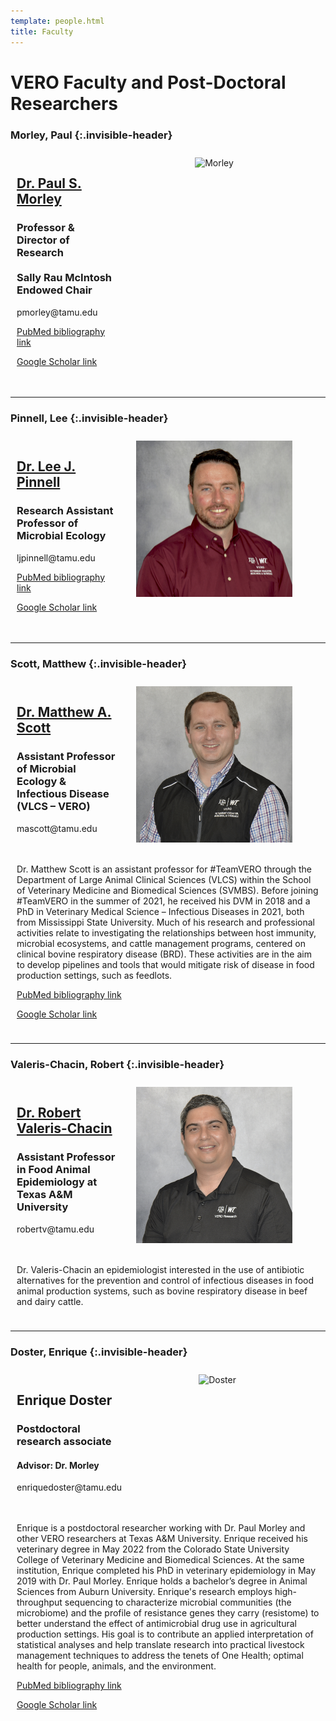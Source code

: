 ```yaml
---
template: people.html
title: Faculty
---
```


# VERO Faculty and Post-Doctoral Researchers


### Morley, Paul  {:.invisible-header}
<div style="display: grid; grid-template-columns: 1fr 2fr; grid-template-rows: auto auto; gap: 10px; padding: 10px;">
  <div style="grid-column: 2; grid-row: 1 / span 2; text-align: center;">
       <img src="../../assets/1.Morley.2023.web_small.jpg" alt="Morley" loading="lazy" width="250" style="margin-right: 20px;"/>
  </div>
  <div style="grid-column: 1; grid-row: 1;">
    <a href="../people/morley"><h2>Dr. Paul S. Morley</h2></a>
    <h3>Professor & Director of Research <br><br>
    Sally Rau McIntosh Endowed Chair </h3>
    <p>pmorley@tamu.edu</p>
    <p><a href="https://www.ncbi.nlm.nih.gov/myncbi/14Ikqzq30Nv5a/bibliography/public/">PubMed bibliography link</a></p>
    <p><a href="https://scholar.google.com/citations?user=T-yNyx0AAAAJ&hl=en">Google Scholar link</a></p>
   </div>
</div>

--------

### Pinnell, Lee  {:.invisible-header}
<div style="display: grid; grid-template-columns: 1fr 2fr; grid-template-rows: auto auto; gap: 10px; padding: 10px;">
  <div style="grid-column: 2; grid-row: 1 / span 2; text-align: center;">
    <img src="../assets/Pinnell.web.jpg" alt="Pinell" loading="lazy" width="250" style="margin-right: 20px;"/>
  </div>
  <div style="grid-column: 1; grid-row: 1;">
    <a href="../people/pinnell"><h2>Dr. Lee J. Pinnell</h2></a>
    <h3>Research Assistant Professor of Microbial Ecology </h3>
    <p>ljpinnell@tamu.edu</p>
    <p><a href="https://pubmed.ncbi.nlm.nih.gov/?term=Valeris-Chacin+R&cauthor_id=33164808">PubMed bibliography link</a></p>
    <p><a href="https://scholar.google.com/citations?user=5AFfRq4AAAAJ&hl">Google Scholar link</a></p>
  </div>
</div>

--------

### Scott, Matthew  {:.invisible-header}
<div style="display: grid; grid-template-columns: 1fr 2fr; grid-template-rows: auto auto; gap: 10px; padding: 10px;">
  <div style="grid-column: 2; grid-row: 1 / span 2; text-align: center;">
    <img src="../assets/Scott.web.jpg" alt="Scott" loading="lazy" width="250" style="margin-right: 20px;"/>
  </div>
  <div style="grid-column: 1; grid-row: 1;">
    <a href="../people/scott"><h2>Dr. Matthew A. Scott</h2></a>
    <h3> Assistant Professor of Microbial Ecology & Infectious Disease (VLCS – VERO)</h3>
    <p>mascott@tamu.edu</p>
  </div>
  <div style="grid-column: 1 / span 2; grid-row: 3;">
    <p>Dr. Matthew Scott is an assistant professor for #TeamVERO through the Department of Large Animal Clinical Sciences (VLCS) within the School of Veterinary Medicine and Biomedical Sciences (SVMBS). Before joining #TeamVERO in the summer of 2021, he received his DVM in 2018 and a PhD in Veterinary Medical Science – Infectious Diseases in 2021, both from Mississippi State University. Much of his research and professional activities relate to investigating the relationships between host immunity, microbial ecosystems, and cattle management programs, centered on clinical bovine respiratory disease (BRD). These activities are in the aim to develop pipelines and tools that would mitigate risk of disease in food production settings, such as feedlots.</p>
    <p><a href="https://pubmed.ncbi.nlm.nih.gov/?term=Scott+MA&cauthor_id=31929561">PubMed bibliography link</a></p>
    <p><a href="https://scholar.google.com/citations?user=P2Mfcf8AAAAJ&hl=en&oi=sra">Google Scholar link</a></p>
  </div>
</div>

--------

### Valeris-Chacin, Robert {:.invisible-header}
<div style="display: grid; grid-template-columns: 1fr 2fr; grid-template-rows: auto auto; gap: 10px; padding: 10px;">
  <div style="grid-column: 2; grid-row: 1 / span 2; text-align: center;">
    <img src="../assets/Valeris-Chacin.web.jpg" alt="Valeris" loading="lazy" width="250" style="margin-right: 20px;"/>
  </div>
  <div style="grid-column: 1; grid-row: 1;">
    <a href="../people/valeris"><h2>Dr. Robert Valeris-Chacin</h2></a>
    <h3>Assistant Professor in Food Animal Epidemiology at Texas A&M University</h3>
    <p>robertv@tamu.edu</p>
  </div>
  <div style="grid-column: 1 / span 2; grid-row: 3;">
    <p>Dr. Valeris-Chacin an epidemiologist interested in the use of antibiotic alternatives for the prevention and control of infectious diseases in food animal production systems, such as bovine respiratory disease in beef and dairy cattle.</p>
  </div>
</div>

--------

### Doster, Enrique  {:.invisible-header}
<div style="display: grid; grid-template-columns: 1fr 2fr; grid-template-rows: auto auto; gap: 10px; padding: 10px;">
  <div style="grid-column: 2; grid-row: 1 / span 2; text-align: center;">
    <img src="../../assets/Doster2.web.jpg" alt="Doster" loading="lazy" width="250" style="margin-right: 20px;"/>

  </div>
  <div style="grid-column: 1; grid-row: 1;">
    <h2>Enrique Doster</h2>
    <h3>Postdoctoral research associate</h3>
    <h4>Advisor: Dr. Morley</h4>
    <p>enriquedoster@tamu.edu</p>
  </div>
  <div style="grid-column: 1 / span 2; grid-row: 3;">
    <p>
    Enrique is a postdoctoral researcher working with Dr. Paul Morley and other VERO researchers at Texas A&M University. Enrique received his veterinary degree in May 2022 from the Colorado State University College of Veterinary Medicine and Biomedical Sciences. At the same institution, Enrique completed his PhD in veterinary epidemiology in May 2019 with Dr. Paul Morley. Enrique holds a bachelor’s degree in Animal Sciences from Auburn University. Enrique's research employs high-throughput sequencing to characterize microbial communities (the microbiome) and the profile of resistance genes they carry (resistome) to better understand the effect of antimicrobial drug use in agricultural production settings. His goal is to contribute an applied interpretation of statistical analyses and help translate research into practical livestock management techniques to address the tenets of One Health; optimal health for people, animals, and the environment. 
    </p>
    <p><a href="https://www.ncbi.nlm.nih.gov/myncbi/enrique.doster.1/bibliography/public/">PubMed bibliography link</a></p>
    <p><a href="https://scholar.google.com/citations?view_op=list_works&hl=en&user=DRqM0WoAAAAJ&gmla=AHoSzlU0OTbYVbdQd7AI9w-y74tNnZLbwxJa_t568iQy6zu8FvFBWpDbaKNzlsIe_OVAyuGjodfbfVb3jin-UvCr0NqyLiRn5ns-V1Kmh18pQg">Google Scholar link</a></p>
  </div>
</div>
